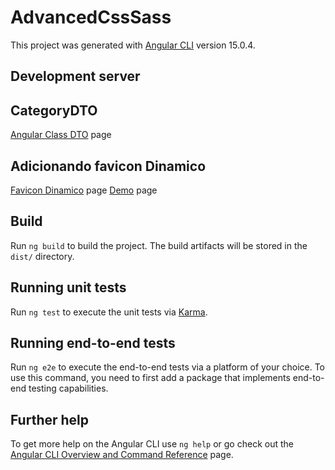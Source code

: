 # AdvancedCssSass

This project was generated with [Angular CLI](https://github.com/angular/angular-cli) version 15.0.4.

## Development server


## CategoryDTO

[Angular Class DTO](https://stackblitz.com/edit/angular-icon-change-kxzspf?file=src%2Fapp%2Fapp.component.ts) page


## Adicionando favicon Dinamico

[Favicon Dinamico](https://www.bennadel.com/blog/3408-creating-a-dynamic-favicon-service-in-angular-5-2-4.htm) page
[Demo](https://bennadel.github.io/JavaScript-Demos/demos/dynamic-favicon-angular5/) page


## Build

Run `ng build` to build the project. The build artifacts will be stored in the `dist/` directory.

## Running unit tests

Run `ng test` to execute the unit tests via [Karma](https://karma-runner.github.io).

## Running end-to-end tests

Run `ng e2e` to execute the end-to-end tests via a platform of your choice. To use this command, you need to first add a package that implements end-to-end testing capabilities.

## Further help

To get more help on the Angular CLI use `ng help` or go check out the [Angular CLI Overview and Command Reference](https://angular.io/cli) page.

